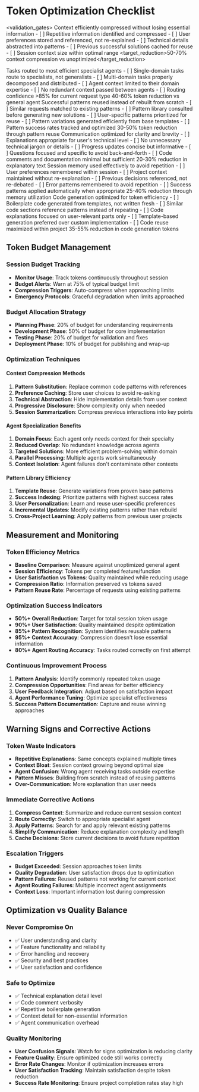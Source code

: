 # Token Optimization Checklist

<validation_gates>
  <gate name="context_compression">
    <description>Context efficiently compressed without losing essential information</description>
    <checks>
      - [ ] Repetitive information identified and compressed
      - [ ] User preferences stored and referenced, not re-explained
      - [ ] Technical details abstracted into patterns
      - [ ] Previous successful solutions cached for reuse
      - [ ] Session context size within optimal range
    </checks>
    <target_reduction>50-70% context compression vs unoptimized</target_reduction>
  </gate>

  <gate name="agent_routing_efficiency">
    <description>Tasks routed to most efficient specialist agents</description>
    <checks>
      - [ ] Single-domain tasks route to specialists, not generalists
      - [ ] Multi-domain tasks properly decomposed and distributed
      - [ ] Agent context limited to their domain expertise
      - [ ] No redundant context passed between agents
      - [ ] Routing confidence >85% for current request type
    </checks>
    <target_reduction>40-60% token reduction vs general agent</target_reduction>
  </gate>

  <gate name="pattern_reuse">
    <description>Successful patterns reused instead of rebuilt from scratch</description>
    <checks>
      - [ ] Similar requests matched to existing patterns
      - [ ] Pattern library consulted before generating new solutions
      - [ ] User-specific patterns prioritized for reuse
      - [ ] Pattern variations generated efficiently from base templates
      - [ ] Pattern success rates tracked and optimized
    </checks>
    <target_reduction>30-50% token reduction through pattern reuse</target_reduction>
  </gate>

  <gate name="communication_efficiency">
    <description>Communication optimized for clarity and brevity</description>
    <checks>
      - [ ] Explanations appropriate for user's technical level
      - [ ] No unnecessary technical jargon or details
      - [ ] Progress updates concise but informative
      - [ ] Questions focused and specific to avoid back-and-forth
      - [ ] Code comments and documentation minimal but sufficient
    </checks>
    <target_reduction>20-30% reduction in explanatory text</target_reduction>
  </gate>

  <gate name="session_memory">
    <description>Session memory used effectively to avoid repetition</description>
    <checks>
      - [ ] User preferences remembered within session
      - [ ] Project context maintained without re-explanation
      - [ ] Previous decisions referenced, not re-debated
      - [ ] Error patterns remembered to avoid repetition
      - [ ] Success patterns applied automatically when appropriate
    </checks>
    <target_reduction>25-40% reduction through memory utilization</target_reduction>
  </gate>

  <gate name="code_generation_efficiency">
    <description>Code generation optimized for token efficiency</description>
    <checks>
      - [ ] Boilerplate code generated from templates, not written fresh
      - [ ] Similar code sections reference patterns instead of repeating
      - [ ] Code explanations focused on user-relevant parts only
      - [ ] Template-based generation preferred over custom implementation
      - [ ] Code reuse maximized within project
    </checks>
    <target_reduction>35-55% reduction in code generation tokens</target_reduction>
  </gate>
</validation_gates>

## Token Budget Management

### Session Budget Tracking
- **Monitor Usage**: Track tokens continuously throughout session
- **Budget Alerts**: Warn at 75% of typical budget limit
- **Compression Triggers**: Auto-compress when approaching limits
- **Emergency Protocols**: Graceful degradation when limits approached

### Budget Allocation Strategy
- **Planning Phase**: 20% of budget for understanding requirements
- **Development Phase**: 50% of budget for core implementation
- **Testing Phase**: 20% of budget for validation and fixes
- **Deployment Phase**: 10% of budget for publishing and wrap-up

### Optimization Techniques

#### Context Compression Methods
1. **Pattern Substitution**: Replace common code patterns with references
2. **Preference Caching**: Store user choices to avoid re-asking
3. **Technical Abstraction**: Hide implementation details from user context
4. **Progressive Disclosure**: Show complexity only when needed
5. **Session Summarization**: Compress previous interactions into key points

#### Agent Specialization Benefits
1. **Domain Focus**: Each agent only needs context for their specialty
2. **Reduced Overlap**: No redundant knowledge across agents
3. **Targeted Solutions**: More efficient problem-solving within domain
4. **Parallel Processing**: Multiple agents work simultaneously
5. **Context Isolation**: Agent failures don't contaminate other contexts

#### Pattern Library Efficiency
1. **Template Reuse**: Generate variations from proven base patterns
2. **Success Indexing**: Prioritize patterns with highest success rates
3. **User Personalization**: Learn and reuse user-specific preferences
4. **Incremental Updates**: Modify existing patterns rather than rebuild
5. **Cross-Project Learning**: Apply patterns from previous user projects

## Measurement and Monitoring

### Token Efficiency Metrics
- **Baseline Comparison**: Measure against unoptimized general agent
- **Session Efficiency**: Tokens per completed feature/function
- **User Satisfaction vs Tokens**: Quality maintained while reducing usage
- **Compression Ratio**: Information preserved vs tokens saved
- **Pattern Reuse Rate**: Percentage of requests using existing patterns

### Optimization Success Indicators
- **50%+ Overall Reduction**: Target for total session token usage
- **90%+ User Satisfaction**: Quality maintained despite optimization
- **85%+ Pattern Recognition**: System identifies reusable patterns
- **95%+ Context Accuracy**: Compression doesn't lose essential information
- **80%+ Agent Routing Accuracy**: Tasks routed correctly on first attempt

### Continuous Improvement Process
1. **Pattern Analysis**: Identify commonly repeated token usage
2. **Compression Opportunities**: Find areas for better efficiency
3. **User Feedback Integration**: Adjust based on satisfaction impact
4. **Agent Performance Tuning**: Optimize specialist effectiveness
5. **Success Pattern Documentation**: Capture and reuse winning approaches

## Warning Signs and Corrective Actions

### Token Waste Indicators
- **Repetitive Explanations**: Same concepts explained multiple times
- **Context Bloat**: Session context growing beyond optimal size
- **Agent Confusion**: Wrong agent receiving tasks outside expertise
- **Pattern Misses**: Building from scratch instead of reusing patterns
- **Over-Communication**: More explanation than user needs

### Immediate Corrective Actions
1. **Compress Context**: Summarize and reduce current session context
2. **Route Correctly**: Switch to appropriate specialist agent
3. **Apply Patterns**: Search for and apply relevant existing patterns
4. **Simplify Communication**: Reduce explanation complexity and length
5. **Cache Decisions**: Store current decisions to avoid future repetition

### Escalation Triggers
- **Budget Exceeded**: Session approaches token limits
- **Quality Degradation**: User satisfaction drops due to optimization
- **Pattern Failures**: Reused patterns not working for current context
- **Agent Routing Failures**: Multiple incorrect agent assignments
- **Context Loss**: Important information lost during compression

## Optimization vs Quality Balance

### Never Compromise On
- ✅ User understanding and clarity
- ✅ Feature functionality and reliability
- ✅ Error handling and recovery
- ✅ Security and best practices
- ✅ User satisfaction and confidence

### Safe to Optimize
- ✅ Technical explanation detail level
- ✅ Code comment verbosity
- ✅ Repetitive boilerplate generation
- ✅ Context detail for non-essential information
- ✅ Agent communication overhead

### Quality Monitoring
- **User Confusion Signals**: Watch for signs optimization is reducing clarity
- **Feature Quality**: Ensure optimized code still works correctly
- **Error Rate Changes**: Monitor if optimization increases errors
- **User Satisfaction Tracking**: Maintain satisfaction despite token reduction
- **Success Rate Monitoring**: Ensure project completion rates stay high